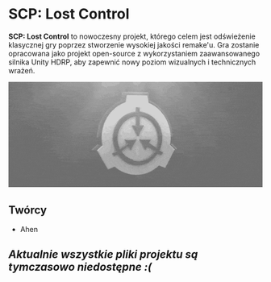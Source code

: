 # SCP: Lost Control

**SCP: Lost Control** to nowoczesny projekt, którego celem jest odświeżenie klasycznej gry poprzez stworzenie wysokiej jakości remake'u. Gra zostanie opracowana jako projekt open-source z wykorzystaniem zaawansowanego silnika Unity HDRP, aby zapewnić nowy poziom wizualnych i technicznych wrażeń.


![SCP: Lost Control Menu](image/log.gif)

## Twórcy 
- Ahen


*Aktualnie wszystkie pliki projektu są tymczasowo niedostępne :(*
---
